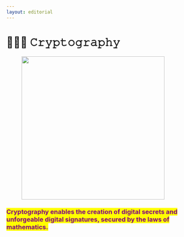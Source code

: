 ```yaml
---
layout: editorial
---
```


# 👩🏽‍💻 𝙲𝚛𝚢𝚙𝚝𝚘𝚐𝚛𝚊𝚙𝚑𝚢

<figure><img src="../../../../../.gitbook/assets/pexels-btgl-♡-19707697.jpg" alt="" width="375"><figcaption></figcaption></figure>

### <mark style="color:purple;">Cryptography enables the creation of digital secrets and unforgeable digital signatures, secured by the laws of mathematics.</mark>

